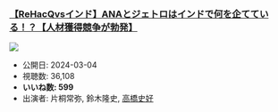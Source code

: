 ### [【ReHacQvsインド】ANAとジェトロはインドで何を企てている！？【人材獲得競争が勃発】](https://www.youtube.com/watch?v=BuVEkvDyKHk)
[![](https://img.youtube.com/vi/BuVEkvDyKHk/sddefault.jpg)](https://www.youtube.com/watch?v=BuVEkvDyKHk)
-   公開日: 2024-03-04
-   視聴数: 36,108
-   **いいね数: 599**
-   出演者: 片桐常弥, 鈴木隆史, [高橋史好](/rehacq_fan/people/高橋史好 "wikilink")

